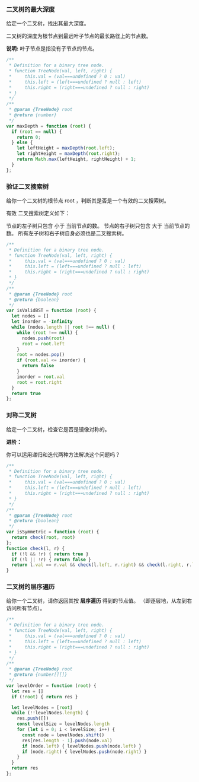 ### 二叉树的最大深度

给定一个二叉树，找出其最大深度。

二叉树的深度为根节点到最远叶子节点的最长路径上的节点数。

**说明:** 叶子节点是指没有子节点的节点。

````javascript
/**
 * Definition for a binary tree node.
 * function TreeNode(val, left, right) {
 *     this.val = (val===undefined ? 0 : val)
 *     this.left = (left===undefined ? null : left)
 *     this.right = (right===undefined ? null : right)
 * }
 */
/**
 * @param {TreeNode} root
 * @return {number}
 */
var maxDepth = function (root) {
  if (root == null) {
    return 0;
  } else {
    let leftHeight = maxDepth(root.left);
    let rightHeight = maxDepth(root.right);
    return Math.max(leftHeight, rightHeight) + 1;
  }
};
````

### 验证二叉搜索树

给你一个二叉树的根节点 root ，判断其是否是一个有效的二叉搜索树。

有效 二叉搜索树定义如下：

节点的左子树只包含 小于 当前节点的数。
节点的右子树只包含 大于 当前节点的数。
所有左子树和右子树自身必须也是二叉搜索树。

````javascript
/**
 * Definition for a binary tree node.
 * function TreeNode(val, left, right) {
 *     this.val = (val===undefined ? 0 : val)
 *     this.left = (left===undefined ? null : left)
 *     this.right = (right===undefined ? null : right)
 * }
 */
/**
 * @param {TreeNode} root
 * @return {boolean}
 */
var isValidBST = function (root) {
  let nodes = []
  let inorder = -Infinity
  while (nodes.length || root !== null) {
    while (root !== null) {
      nodes.push(root)
      root = root.left
    }
    root = nodes.pop()
    if (root.val <= inorder) {
      return false
    }
    inorder = root.val
    root = root.right
  }
  return true
};
````

### 对称二叉树

给定一个二叉树，检查它是否是镜像对称的。

**进阶：**

你可以运用递归和迭代两种方法解决这个问题吗？

````javascript
/**
 * Definition for a binary tree node.
 * function TreeNode(val, left, right) {
 *     this.val = (val===undefined ? 0 : val)
 *     this.left = (left===undefined ? null : left)
 *     this.right = (right===undefined ? null : right)
 * }
 */
/**
 * @param {TreeNode} root
 * @return {boolean}
 */
var isSymmetric = function (root) {
  return check(root, root)
};
function check(l, r) {
  if (!l && !r) { return true }
  if (!l || !r) { return false }
  return l.val == r.val && check(l.left, r.right) && check(l.right, r.left) 
}
````

### 二叉树的层序遍历

给你一个二叉树，请你返回其按 **层序遍历** 得到的节点值。 （即逐层地，从左到右访问所有节点）。

````javascript
/**
 * Definition for a binary tree node.
 * function TreeNode(val, left, right) {
 *     this.val = (val===undefined ? 0 : val)
 *     this.left = (left===undefined ? null : left)
 *     this.right = (right===undefined ? null : right)
 * }
 */
/**
 * @param {TreeNode} root
 * @return {number[][]}
 */
var levelOrder = function (root) {
  let res = []
  if (!root) { return res }

  let levelNodes = [root]
  while (!!levelNodes.length) {
    res.push([])
    const levelSize = levelNodes.length
    for (let i = 0; i < levelSize; i++) {
      const node = levelNodes.shift()
      res[res.length - 1].push(node.val)
      if (node.left) { levelNodes.push(node.left) }
      if (node.right) { levelNodes.push(node.right) }
    }
  }
  return res
};
````

